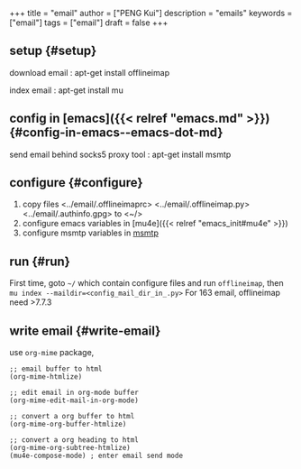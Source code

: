 +++
title = "email"
author = ["PENG Kui"]
description = "emails"
keywords = ["email"]
tags = ["email"]
draft = false
+++

## setup {#setup}

download email
: apt-get install offlineimap

index email
: apt-get install mu


## config in [emacs]({{< relref "emacs.md" >}}) {#config-in-emacs--emacs-dot-md}

send email behind socks5 proxy tool
: apt-get install msmtp


## configure {#configure}

1.  copy files
    <../email/.offlineimaprc>
    <../email/.offlineimap.py>
    <../email/.authinfo.gpg>
    to
    <~/>
2.  configure emacs variables in
    [mu4e]({{< relref "emacs_init#mu4e" >}})
3.  configure msmtp variables in
    [msmtp](/home/pk/workspace/rdf/rdf/redef/repos/rdf-mix/email/.msmtprc)


## run {#run}

First time, goto `~/` which contain configure files and run
`offlineimap`, then `mu index --maildir=<config_mail_dir_in_.py>`
For 163 email, offlineimap need &gt;7.7.3


## write email {#write-email}

use `org-mime` package,

```emacs-lisp
;; email buffer to html
(org-mime-htmlize)

;; edit email in org-mode buffer
(org-mime-edit-mail-in-org-mode)

;; convert a org buffer to html
(org-mime-org-buffer-htmlize)

;; convert a org heading to html
(org-mime-org-subtree-htmlize)
(mu4e-compose-mode) ; enter email send mode
```
